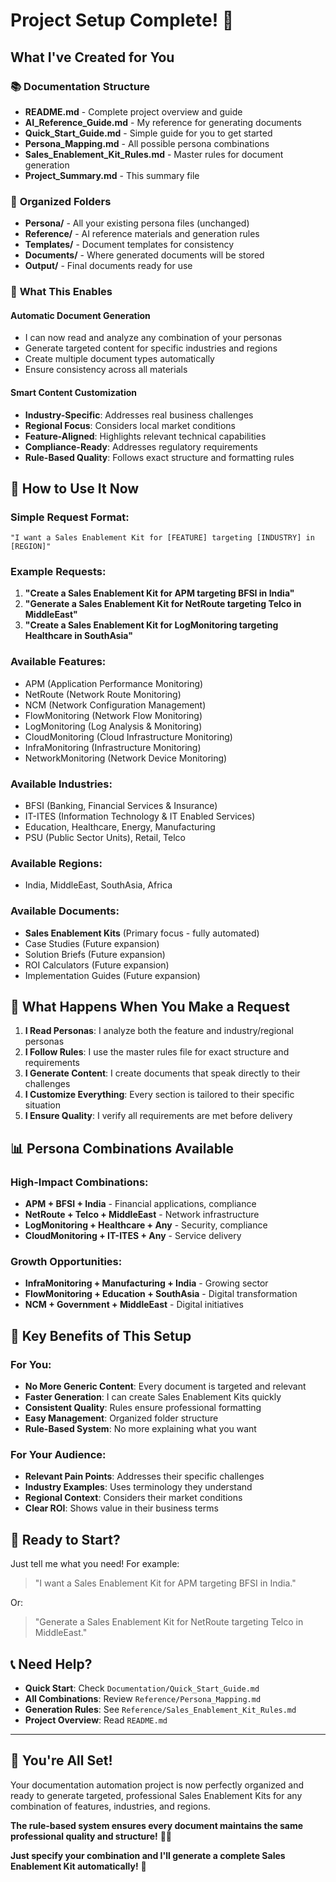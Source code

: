 # Project Setup Complete! 🎉

## What I've Created for You

### 📚 **Documentation Structure**
- **README.md** - Complete project overview and guide
- **AI_Reference_Guide.md** - My reference for generating documents
- **Quick_Start_Guide.md** - Simple guide for you to get started
- **Persona_Mapping.md** - All possible persona combinations
- **Sales_Enablement_Kit_Rules.md** - Master rules for document generation
- **Project_Summary.md** - This summary file

### 📁 **Organized Folders**
- **Persona/** - All your existing persona files (unchanged)
- **Reference/** - AI reference materials and generation rules
- **Templates/** - Document templates for consistency
- **Documents/** - Where generated documents will be stored
- **Output/** - Final documents ready for use

### 🎯 **What This Enables**

#### **Automatic Document Generation**
- I can now read and analyze any combination of your personas
- Generate targeted content for specific industries and regions
- Create multiple document types automatically
- Ensure consistency across all materials

#### **Smart Content Customization**
- **Industry-Specific**: Addresses real business challenges
- **Regional Focus**: Considers local market conditions
- **Feature-Aligned**: Highlights relevant technical capabilities
- **Compliance-Ready**: Addresses regulatory requirements
- **Rule-Based Quality**: Follows exact structure and formatting rules

## 🚀 How to Use It Now

### **Simple Request Format:**
```
"I want a Sales Enablement Kit for [FEATURE] targeting [INDUSTRY] in [REGION]"
```

### **Example Requests:**
1. **"Create a Sales Enablement Kit for APM targeting BFSI in India"**
2. **"Generate a Sales Enablement Kit for NetRoute targeting Telco in MiddleEast"**
3. **"Create a Sales Enablement Kit for LogMonitoring targeting Healthcare in SouthAsia"**

### **Available Features:**
- APM (Application Performance Monitoring)
- NetRoute (Network Route Monitoring)
- NCM (Network Configuration Management)
- FlowMonitoring (Network Flow Monitoring)
- LogMonitoring (Log Analysis & Monitoring)
- CloudMonitoring (Cloud Infrastructure Monitoring)
- InfraMonitoring (Infrastructure Monitoring)
- NetworkMonitoring (Network Device Monitoring)

### **Available Industries:**
- BFSI (Banking, Financial Services & Insurance)
- IT-ITES (Information Technology & IT Enabled Services)
- Education, Healthcare, Energy, Manufacturing
- PSU (Public Sector Units), Retail, Telco

### **Available Regions:**
- India, MiddleEast, SouthAsia, Africa

### **Available Documents:**
- **Sales Enablement Kits** (Primary focus - fully automated)
- Case Studies (Future expansion)
- Solution Briefs (Future expansion)
- ROI Calculators (Future expansion)
- Implementation Guides (Future expansion)

## 🔧 What Happens When You Make a Request

1. **I Read Personas**: I analyze both the feature and industry/regional personas
2. **I Follow Rules**: I use the master rules file for exact structure and requirements
3. **I Generate Content**: I create documents that speak directly to their challenges
4. **I Customize Everything**: Every section is tailored to their specific situation
5. **I Ensure Quality**: I verify all requirements are met before delivery

## 📊 **Persona Combinations Available**

### **High-Impact Combinations:**
- **APM + BFSI + India** - Financial applications, compliance
- **NetRoute + Telco + MiddleEast** - Network infrastructure
- **LogMonitoring + Healthcare + Any** - Security, compliance
- **CloudMonitoring + IT-ITES + Any** - Service delivery

### **Growth Opportunities:**
- **InfraMonitoring + Manufacturing + India** - Growing sector
- **FlowMonitoring + Education + SouthAsia** - Digital transformation
- **NCM + Government + MiddleEast** - Digital initiatives

## 🎯 **Key Benefits of This Setup**

### **For You:**
- **No More Generic Content**: Every document is targeted and relevant
- **Faster Generation**: I can create Sales Enablement Kits quickly
- **Consistent Quality**: Rules ensure professional formatting
- **Easy Management**: Organized folder structure
- **Rule-Based System**: No more explaining what you want

### **For Your Audience:**
- **Relevant Pain Points**: Addresses their specific challenges
- **Industry Examples**: Uses terminology they understand
- **Regional Context**: Considers their market conditions
- **Clear ROI**: Shows value in their business terms

## 🚀 **Ready to Start?**

Just tell me what you need! For example:

> "I want a Sales Enablement Kit for APM targeting BFSI in India."

Or:

> "Generate a Sales Enablement Kit for NetRoute targeting Telco in MiddleEast."

## 📞 **Need Help?**

- **Quick Start**: Check `Documentation/Quick_Start_Guide.md`
- **All Combinations**: Review `Reference/Persona_Mapping.md`
- **Generation Rules**: See `Reference/Sales_Enablement_Kit_Rules.md`
- **Project Overview**: Read `README.md`

---

## 🎉 **You're All Set!**

Your documentation automation project is now perfectly organized and ready to generate targeted, professional Sales Enablement Kits for any combination of features, industries, and regions. 

**The rule-based system ensures every document maintains the same professional quality and structure!** 🎯✨

**Just specify your combination and I'll generate a complete Sales Enablement Kit automatically!** 🚀
